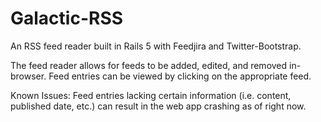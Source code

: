 # Galactic-RSS

An RSS feed reader built in Rails 5 with Feedjira and Twitter-Bootstrap.

The feed reader allows for feeds to be added, edited, and removed in-browser.  Feed entries can be viewed by clicking on the appropriate feed.

Known Issues:
Feed entries lacking certain information (i.e. content, published date, etc.) can result in the web app crashing as of right now.
